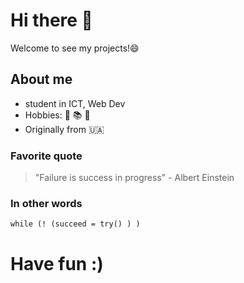 
# Hi there 👋

Welcome to see my projects!😄
## About me
- student in ICT, Web Dev
- Hobbies: 🎸 📚 📸 
- Originally from 🇺🇦

 ### Favorite quote 
> "Failure is success in progress" - Albert Einstein
### In other words
`while (! (succeed = try() ) ) `

# Have fun :)
